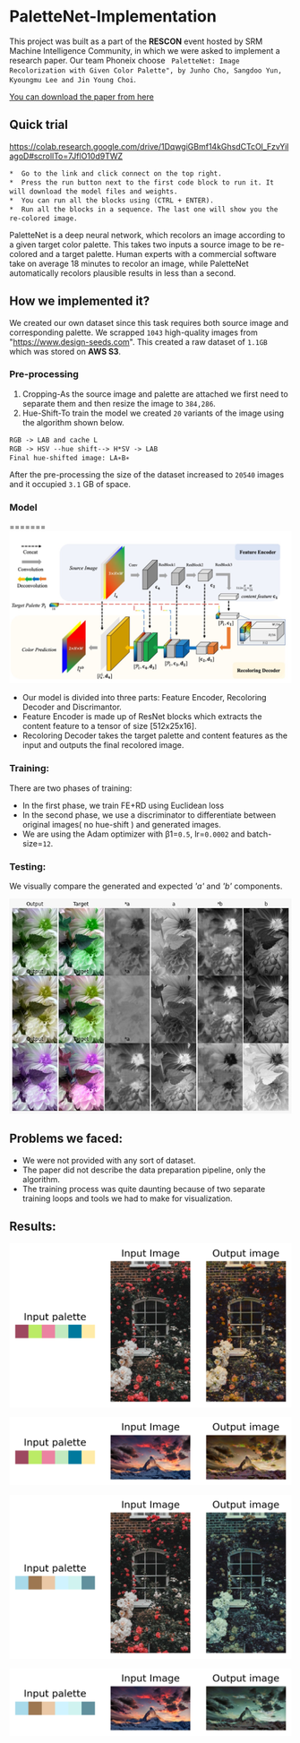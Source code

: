 # PaletteNet-Implementation

This project was built as a part of the **RESCON** event hosted by SRM Machine Intelligence Community, in which we were asked to implement a research paper. Our team Phoneix choose ` PaletteNet: Image Recolorization with Given Color Palette", by Junho Cho, Sangdoo Yun, Kyoungmu Lee and Jin Young Choi`. 

[You can download the paper from here](https://openaccess.thecvf.com/content_cvpr_2017_workshops/w12/papers/Cho_PaletteNet_Image_Recolorization_CVPR_2017_paper.pdf
)

## Quick trial
https://colab.research.google.com/drive/1DqwgiGBmf14kGhsdCTcOl_FzvYilagoD#scrollTo=7JflO10d9TWZ

	*  Go to the link and click connect on the top right.
	*  Press the run button next to the first code block to run it. It will download the model files and weights.
	*  You can run all the blocks using (CTRL + ENTER).	
	*  Run all the blocks in a sequence. The last one will show you the re-colored image.

PaletteNet is a deep neural network, which recolors an image according to a given target color palette. This takes two inputs a source image to be re-colored and a target palette. Human experts with a commercial software take on average 18 minutes to recolor an image, while PaletteNet automatically recolors plausible results in less than a second.

## How we implemented it?
We created our own dataset since this task requires both source image and corresponding palette. We scrapped `1043` high-quality images from "https://www.design-seeds.com". This created a raw dataset of `1.1GB` which was stored on **AWS S3**.

### Pre-processing
1. Cropping-As the source image and palette are attached we first need to separate them and then resize the image to `384,286`.
2. Hue-Shift-To train the model we created `20` variants of the image using the algorithm shown below. 

```
RGB -> LAB and cache L 
RGB -> HSV --hue shift--> H*SV -> LAB
Final hue-shifted image: LA∗B∗
```
After the pre-processing the size of the dataset increased to `20540` images and it occupied `3.1` GB of space.

### Model

=======
![image](Images/PalletNet.jpeg)
* Our model is divided into three parts: Feature Encoder, Recoloring Decoder and Discrimantor.
* Feature Encoder is made up of ResNet blocks which extracts the content feature to a tensor of size [512x25x16]. 
* Recoloring Decoder takes the target palette and content features as the input and outputs the final recolored image.


### Training:

There are two phases of training:
* In the first phase, we train FE+RD using Euclidean loss
* In the second phase, we use a discriminator to differentiate between original images( no hue-shift ) and generated images. 
* We are using the Adam optimizer with β1=`0.5`, lr=`0.0002` and batch-size=`12`.


### Testing:

We visually compare the generated and expected *'a'* and *'b'* components. 



![image](Images/Testing_Image.jpeg)


## Problems we faced:
* We were not provided with any sort of dataset.
* The paper did not describe the data preparation pipeline, only the algorithm.
* The training process was quite daunting because of two separate training loops and tools we had to make for visualization.

## Results:


![image1](Images/Resut1.png)

![image3](Images/download.png)

![image2](Images/Resut2.png)

![image3](Images/Resut3.png)


